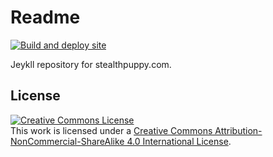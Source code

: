 # Readme

[![Build and deploy site](https://github.com/aaronparker/aaronparker.github.io/actions/workflows/github-pages.yml/badge.svg)](https://github.com/aaronparker/aaronparker.github.io/actions/workflows/github-pages.yml)

Jeykll repository for stealthpuppy.com.

## License

<a rel="license" href="http://creativecommons.org/licenses/by-nc-sa/4.0/"><img alt="Creative Commons License" style="border-width:0" src="https://i.creativecommons.org/l/by-nc-sa/4.0/88x31.png" /></a><br />This work is licensed under a <a rel="license" href="http://creativecommons.org/licenses/by-nc-sa/4.0/">Creative Commons Attribution-NonCommercial-ShareAlike 4.0 International License</a>.
